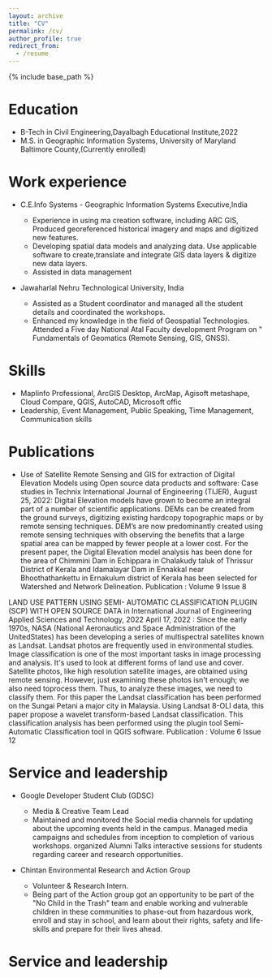 ```yaml
---
layout: archive
title: "CV"
permalink: /cv/
author_profile: true
redirect_from:
  - /resume
---
```


{% include base_path %}

Education
======
* B-Tech in Civil Engineering,Dayalbagh Educational Institute,2022
* M.S. in Geographic Information Systems, University of Maryland Baltimore County,(Currently enrolled)

Work experience
======
* C.E.Info Systems - Geographic Information Systems Executive,India
  * Experience in using ma creation software, including ARC GIS, Produced georeferenced historical imagery and maps and digitized new features.
  * Developing spatial data models and analyzing data. Use applicable software to create,translate and integrate GIS data layers & digitize new data    layers.
  * Assisted in data management 

* Jawaharlal Nehru Technological University, India
  * Assisted as a Student coordinator and managed all the student details and coordinated the workshops.
  * Enhanced my knowledge in the field of Geospatial Technologies. Attended a Five day National Atal Faculty development Program on " Fundamentals of Geomatics (Remote Sensing, GIS, GNSS).
  
Skills
======
* MapIinfo Professional, ArcGIS Desktop, ArcMap, Agisoft metashape, Cloud Compare, QGIS, AutoCAD, Microsoft offic
* Leadership, Event Management, Public Speaking, Time Management, Communication skills

Publications
======
 * Use of Satellite Remote Sensing and GIS for extraction of Digital Elevation Models using Open source data products and software: Case studies in 
Technix International Journal of Engineering (TIJER), August 25, 2022:  Digital Elevation models have grown to become an integral part of a number of scientific applications. DEMs can be created from the ground surveys, digitizing existing hardcopy topographic maps or by remote sensing techniques. DEM’s are now predominantly created using remote sensing techniques with observing the benefits that a large spatial area can be mapped by fewer
people at a lower cost. For the present paper, the Digital Elevation model analysis has been done for the area of Chimmini Dam in Echippara in Chalakudy taluk of Thrissur District of Kerala and Idamalayar Dam in Ennakkal near Bhoothathankettu in Ernakulum district of Kerala has been selected for Watershed and Network Delineation. Publication : Volume 9 Issue 8

LAND USE PATTERN USING SEMI- AUTOMATIC CLASSIFICATION PLUGIN (SCP) WITH OPEN SOURCE DATA in International Journal of Engineering Applied Sciences and Technology, 2022  April 17, 2022 : Since the early 1970s, NASA (National Aeronautics and Space Administration of the UnitedStates) has been developing a series of multispectral satellites known as Landsat. Landsat photos are frequently used in environmental studies. Image classification is one of the most important tasks in image processing and analysis. It's used to look at different forms of land use and cover. Satellite photos, like high resolution satellite images, are obtained using remote sensing. However, just examining these photos isn't enough; we also need toprocess them. Thus, to analyze these images, we need to classify them. For this paper the Landsat classification has been performed on the Sungai Petani a major city in Malaysia. Using Landsat 8-OLI data, this paper propose a wavelet transform-based Landsat classification. This classification analysis has been performed using the plugin tool Semi-Automatic Classification tool in QGIS software. Publication : Volume 6 Issue 12
  
Service and leadership
======
* Google Developer Student Club (GDSC)
   * Media & Creative Team Lead
   * Maintained and monitored the Social media channels for updating about the upcoming events held in the campus. Managed media campaigns and schedules from inception to completion of various workshops. organized Alumni Talks interactive sessions for students regarding career and research opportunities.

* Chintan Environmental Research and Action Group
   * Volunteer & Research Intern.
   * Being part of the Action group got an opportunity to be part of the "No Child in the Trash" team and enable working and vulnerable children in these communities to phase-out from hazardous work, enroll and stay in school, and learn about their rights, safety and life-skills and prepare for their lives ahead.

Service and leadership
======
